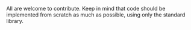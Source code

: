 All are welcome to contribute. Keep in mind that code should be implemented from scratch as much as possible, using only the standard library.
